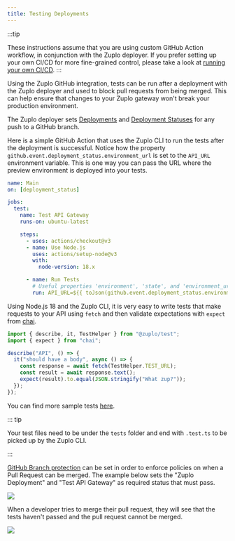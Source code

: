 ```yaml
---
title: Testing Deployments
---
```


:::tip

These instructions assume that you are using custom GitHub Action workflow, in conjunction with the Zuplo deployer. If you prefer setting up your own CI/CD for more fine-grained control, please take a look at [running your own CI/CD](../guides/custom-ci-cd.md).
:::

Using the Zuplo GitHub integration, tests can be run after a deployment with the Zuplo deployer and used to block pull requests from being merged. This can help ensure that changes to your Zuplo gateway won't break your production environment.

The Zuplo deployer sets [Deployments](https://docs.github.com/en/rest/deployments/deployments) and [Deployment Statuses](https://docs.github.com/en/rest/deployments/statuses) for any push to a GitHub branch.

Here is a simple GitHub Action that uses the Zuplo CLI to run the tests after the deployment is successful. Notice how the property `github.event.deployment_status.environment_url` is set to the `API_URL` environment variable. This is one way you can pass the URL where the preview environment is deployed into your tests.

```yaml title="/.github/workflows/main.yaml"
name: Main
on: [deployment_status]

jobs:
  test:
    name: Test API Gateway
    runs-on: ubuntu-latest

    steps:
      - uses: actions/checkout@v3
      - name: Use Node.js
        uses: actions/setup-node@v3
        with:
          node-version: 18.x

      - name: Run Tests
        # Useful properties 'environment', 'state', and 'environment_url'
        run: API_URL=${{ toJson(github.event.deployment_status.environment_url) }} npx @zuplo/cli test --endpoint $API_URL
```

Using Node.js 18 and the Zuplo CLI, it is very easy to write tests that make requests to your API using `fetch` and then validate expectations with `expect` from [chai](https://www.chaijs.com/api/bdd/).

```js title="/tests/my-test.spec.mjs"
import { describe, it, TestHelper } from "@zuplo/test";
import { expect } from "chai";

describe("API", () => {
  it("should have a body", async () => {
    const response = await fetch(TestHelper.TEST_URL);
    const result = await response.text();
    expect(result).to.equal(JSON.stringify("What zup?"));
  });
});
```

You can find more sample tests [here](https://github.com/zuplo/zup-cli-example-project/tree/main/tests).

::: tip

Your test files need to be under the `tests` folder and end with `.test.ts` to be picked up by the Zuplo CLI.

:::

[GitHub Branch protection](https://docs.github.com/en/repositories/configuring-branches-and-merges-in-your-repository/defining-the-mergeability-of-pull-requests/about-protected-branches) can be set in order to enforce policies on when a Pull Request can be merged. The example below sets the "Zuplo Deployment" and "Test API Gateway" as required status that must pass.

![](https://cdn.zuplo.com/assets/a1d7c322-125d-4d80-add0-fbfb65ccfea1.png)

When a developer tries to merge their pull request, they will see that the tests haven't passed and the pull request cannot be merged.

![](https://cdn.zuplo.com/assets/3f3292a3-075c-4568-afb2-00c24e704f03.png)
